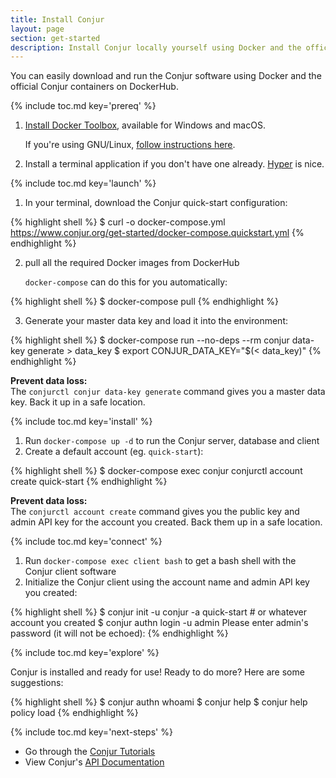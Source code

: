 ```yaml
---
title: Install Conjur
layout: page
section: get-started
description: Install Conjur locally yourself using Docker and the official Conjur containers on DockerHub
---
```


You can easily download and run the Conjur software using Docker and the
official Conjur containers on DockerHub.

{% include toc.md key='prereq' %}

1. [Install Docker Toolbox][get-docker], available for Windows and macOS.

   If you're using GNU/Linux, [follow instructions here][get-docker-gnu].

2. Install a terminal application if you don't have one already.
   [Hyper](https://hyper.is) is nice.

{% include toc.md key='launch' %}

1. In your terminal, download the Conjur quick-start configuration:

{% highlight shell %}
$ curl -o docker-compose.yml https://www.conjur.org/get-started/docker-compose.quickstart.yml
{% endhighlight %}

2. pull all the required Docker images from DockerHub

   `docker-compose` can do this for you automatically:

{% highlight shell %}
$ docker-compose pull
{% endhighlight %}

3. Generate your master data key and load it into the environment:

{% highlight shell %}
$ docker-compose run --no-deps --rm conjur data-key generate > data_key
$ export CONJUR_DATA_KEY="$(< data_key)"
{% endhighlight %}

<div class="alert alert-info" role="alert"> <strong>Prevent data loss:</strong><br>
  The <code>conjurctl conjur data-key generate</code> command gives you a master data key.
  Back it up in a safe location.
</div>

{% include toc.md key='install' %}

1. Run `docker-compose up -d` to run the Conjur server, database and client
2. Create a default account (eg. `quick-start`):

{% highlight shell %}
$ docker-compose exec conjur conjurctl account create quick-start
{% endhighlight %}

 <div class="alert alert-info" role="alert"> <strong>Prevent data loss:</strong><br>
  The <code>conjurctl account create</code> command gives you the public key and admin API
  key for the account you created. Back them up in a safe location.
 </div>

{% include toc.md key='connect' %}

1. Run `docker-compose exec client bash` to get a bash shell with the Conjur
   client software
2. Initialize the Conjur client using the account name and admin API key you
   created:

{% highlight shell %}
$ conjur init -u conjur -a quick-start # or whatever account you created
$ conjur authn login -u admin
Please enter admin's password (it will not be echoed):
{% endhighlight %}

{% include toc.md key='explore' %}

Conjur is installed and ready for use! Ready to do more?  Here are some suggestions:

{% highlight shell %}
$ conjur authn whoami
$ conjur help
$ conjur help policy load
{% endhighlight %}

{% include toc.md key='next-steps' %}

* Go through the [Conjur Tutorials](/tutorials/)
* View Conjur's [API Documentation](/api.html)

[get-docker]: https://www.docker.com/products/docker-toolbox
[get-docker-gnu]: install-docker-on-gnu-linux.html
